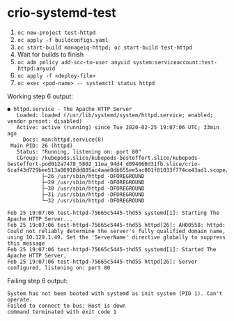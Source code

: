 # crio-systemd-test

1. `oc new-project test-httpd`
2. `oc apply -f buildconfigs.yaml`
3. `oc start-build manageiq-httpd; oc start-build test-httpd`
4. Wait for builds to finish
5. `oc adm policy add-scc-to-user anyuid system:serviceaccount:test-httpd:anyuid`
6. `oc apply -f <deploy-file>`
7. `oc exec <pod-name> -- systemctl status httpd`

Working step 6 output:
```
● httpd.service - The Apache HTTP Server
   Loaded: loaded (/usr/lib/systemd/system/httpd.service; enabled; vendor preset: disabled)
   Active: active (running) since Tue 2020-02-25 19:07:06 UTC; 33min ago
     Docs: man:httpd.service(8)
 Main PID: 26 (httpd)
   Status: "Running, listening on: port 80"
   CGroup: /kubepods.slice/kubepods-besteffort.slice/kubepods-besteffort-pod012a7478_5802_11ea_94d4_d094660d31fb.slice/crio-6caf43d729bee513a86918dd805ac4aae0db655ee5ac001f81033f774ce43ad1.scope/system.slice/httpd.service
           ├─26 /usr/sbin/httpd -DFOREGROUND
           ├─29 /usr/sbin/httpd -DFOREGROUND
           ├─30 /usr/sbin/httpd -DFOREGROUND
           ├─31 /usr/sbin/httpd -DFOREGROUND
           └─32 /usr/sbin/httpd -DFOREGROUND

Feb 25 19:07:06 test-httpd-75665c5445-thd55 systemd[1]: Starting The Apache HTTP Server...
Feb 25 19:07:06 test-httpd-75665c5445-thd55 httpd[26]: AH00558: httpd: Could not reliably determine the server's fully qualified domain name, using 10.129.1.49. Set the 'ServerName' directive globally to suppress this message
Feb 25 19:07:06 test-httpd-75665c5445-thd55 systemd[1]: Started The Apache HTTP Server.
Feb 25 19:07:06 test-httpd-75665c5445-thd55 httpd[26]: Server configured, listening on: port 80
```

Failing step 6 output:
```
System has not been booted with systemd as init system (PID 1). Can't operate.
Failed to connect to bus: Host is down
command terminated with exit code 1
```
